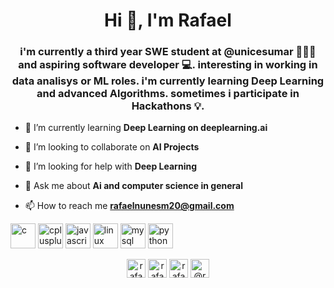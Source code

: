 
<h1 align="center">Hi 👋, I'm Rafael</h1>
<h3 align="center">i'm currently a third year SWE student at @unicesumar 👨🏽‍💻 and aspiring software developer 💻. interesting in working in data analisys or ML roles. i'm currently learning Deep Learning and advanced Algorithms. sometimes i participate in Hackathons 💡.</h3>

- 🌱 I’m currently learning **Deep Learning on deeplearning.ai**

- 👯 I’m looking to collaborate on **AI Projects**

- 🤝 I’m looking for help with **Deep Learning**

- 💬 Ask me about **Ai and computer science in general**

- 📫 How to reach me **rafaelnunesm20@gmail.com**

<p align="left"><img src="https://devicons.github.io/devicon/devicon.git/icons/c/c-original.svg" alt="c" width="40" height="40"/> <img src="https://devicons.github.io/devicon/devicon.git/icons/cplusplus/cplusplus-original.svg" alt="cplusplus" width="40" height="40"/> <img src="https://devicons.github.io/devicon/devicon.git/icons/javascript/javascript-original.svg" alt="javascript" width="40" height="40"/> <img src="https://devicons.github.io/devicon/devicon.git/icons/linux/linux-original.svg" alt="linux" width="40" height="40"/> <img src="https://devicons.github.io/devicon/devicon.git/icons/mysql/mysql-original-wordmark.svg" alt="mysql" width="40" height="40"/> <img src="https://devicons.github.io/devicon/devicon.git/icons/python/python-original.svg" alt="python" width="40" height="40"/></p><p align="center">
<a href="https://dev.to/rafaelm229" target="blank"><img align="center" src="https://cdn.jsdelivr.net/npm/simple-icons@3.0.1/icons/dev-dot-to.svg" alt="rafaelm229" height="30" width="30" /></a>
<a href="https://twitter.com/rafaelm229" target="blank"><img align="center" src="https://cdn.jsdelivr.net/npm/simple-icons@3.0.1/icons/twitter.svg" alt="rafaelm229" height="30" width="30" /></a>
<a href="https://linkedin.com/in/rafaelnmoura" target="blank"><img align="center" src="https://cdn.jsdelivr.net/npm/simple-icons@3.0.1/icons/linkedin.svg" alt="rafaelnmoura" height="30" width="30" /></a>
<a href="https://medium.com/@rafaelnunesm20" target="blank"><img align="center" src="https://cdn.jsdelivr.net/npm/simple-icons@3.0.1/icons/medium.svg" alt="@rafaelnunesm20" height="30" width="30" /></a>
</p>
